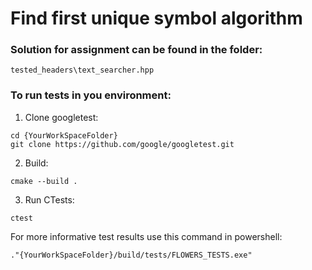 # Find first unique symbol algorithm

### Solution for assignment can be found in the folder:

```
tested_headers\text_searcher.hpp
```

### To run tests in you environment:

1. Clone googletest:

```
cd {YourWorkSpaceFolder}
git clone https://github.com/google/googletest.git
```

2. Build:

```
cmake --build .
```

3. Run CTests:

```
ctest
```

For more informative test results use this command in powershell:

```
."{YourWorkSpaceFolder}/build/tests/FLOWERS_TESTS.exe"
```
